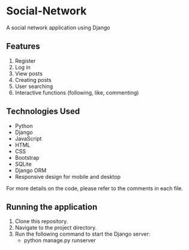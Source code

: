 # Social-Network
A social network application using Django

## Features
1. Register
2. Log in
3. View posts
4. Creating posts
5. User searching
6. Interactive functions (following, like, commenting)

## Technologies Used
- Python
- Django
- JavaScript
- HTML
- CSS
- Bootstrap
- SQLite
- Django ORM
- Responsive design for mobile and desktop

For more details on the code, please refer to the comments in each file.

## Running the application
1. Clone this repository.
2. Navigate to the project directory.
3. Run the following command to start the Django server:
   + python manage.py runserver

